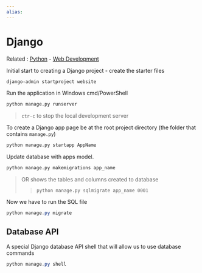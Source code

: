 ```yaml
---
alias:
---
```


# Django

Related : [Python](Python.md) - [Web Development](Web%20Development.md)

Initial start to creating a Django project - create the starter files

```txt
django-admin startproject website
```

Run the application in Windows cmd/PowerShell

```cmd
python manage.py runserver
```

> `ctr-c` to stop the local development server

To create a Django app page be at the root project directory (the folder that contains `manage.py`)

```cmd
python manage.py startapp AppName
```

Update database with apps model.

```sh
python manage.py makemigrations app_name
```

> OR shows the tables and columns created to database
>
> > `python manage.py sqlmigrate app_name 0001`

Now we have to run the SQL file

```powershell
python manage.py migrate
```

## Database API

A special Django database API shell that will allow us to use database commands

```powershell
python manage.py shell
```
